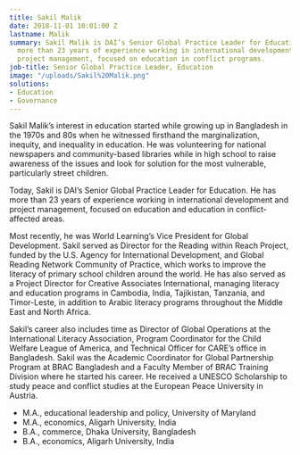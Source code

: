 ```yaml
---
title: Sakil Malik
date: 2018-11-01 10:01:00 Z
lastname: Malik
summary: Sakil Malik is DAI’s Senior Global Practice Leader for Education. He has
  more than 23 years of experience working in international development and international
  project management, focused on education in conflict programs.
job-title: Senior Global Practice Leader, Education
image: "/uploads/Sakil%20Malik.png"
solutions:
- Education
- Governance
---
```


Sakil Malik’s interest in education started while growing up in Bangladesh in the 1970s and 80s when he witnessed firsthand the marginalization, inequity, and inequality in education. He was volunteering for national newspapers and community-based libraries while in high school to raise awareness of the issues and look for solution for the most vulnerable, particularly street children.

Today, Sakil is DAI’s Senior Global Practice Leader for Education. He has more than 23 years of experience working in international development and project management, focused on education and education in conflict-affected areas. 

Most recently, he was World Learning’s Vice President for Global Development. Sakil served as Director for the Reading within Reach Project, funded by the U.S. Agency for International Development, and Global Reading Network Community of Practice, which works to improve the literacy of primary school children around the world. He has also served as a Project Director for Creative Associates International, managing literacy and education programs in Cambodia, India, Tajikistan, Tanzania, and Timor-Leste, in addition to Arabic literacy programs throughout the Middle East and North Africa.

Sakil’s career also includes time as Director of Global Operations at the International Literacy Association, Program Coordinator for the Child Welfare League of America, and Technical Officer for CARE’s office in Bangladesh. Sakil was the Academic Coordinator for Global Partnership Program at BRAC Bangladesh and a Faculty Member of BRAC Training Division where he started his career. He received a UNESCO Scholarship to study peace and conflict studies at the European Peace University in Austria. 

* M.A., educational leadership and policy, University of Maryland
* M.A., economics, Aligarh University, India
* B.A., commerce, Dhaka University, Bangladesh
* B.A., economics, Aligarh University, India